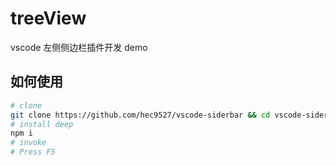# treeView

vscode 左侧侧边栏插件开发 demo

## 如何使用

```bash
# clone
git clone https://github.com/hec9527/vscode-siderbar && cd vscode-siderbar
# install deep
npm i
# invoke
# Press F5
```
